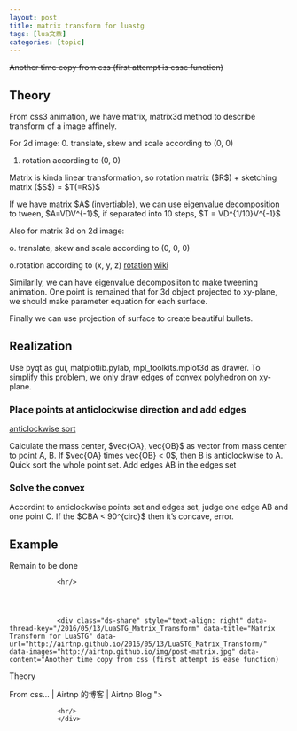```yaml
---
layout: post
title: matrix transform for luastg 
tags: [lua文章]
categories: [topic]
---
```

<p><del>Another time copy from css (first attempt is ease function)</del></p>

<h2 id="theory">Theory</h2>

<p>From css3 animation, we have matrix, matrix3d method to describe transform of a image affinely.</p>

<p>For 2d image:
0. translate, skew and scale according to (0, 0)</p>

<script type="math/tex; mode=display">% <![CDATA[
begin{bmatrix} x \ y \ 1 end{bmatrix}  
begin{bmatrix}
	text{scaleX} & text{skewX} & text{translateX} \
	text{skewY} & text{scaleY} & text{translateY} \
	0 & 0 & 1
 end{bmatrix} %]]></script>

<ol>
  <li>rotation according to (0, 0)</li>
</ol>

<script type="math/tex; mode=display">% <![CDATA[
begin{bmatrix} 
	cos{theta} & -sin{theta} & 0 \
	sin{theta} & cos{theta} & 0 \
	0 & 0 & 1
 end{bmatrix} %]]></script>

<p>Matrix is kinda linear transformation, so rotation matrix ($R$) + sketching matrix ($S$) = $T(=RS)$</p>

<p>If we have matrix $A$ (invertiable), we can use eigenvalue decomposition to tween, $A=VDV^{-1}$, if separated into 10 steps, $T = VD^{1/10}V^{-1}$</p>

<p>Also for matrix 3d on 2d image:</p>

<p>o. translate, skew and scale according to (0, 0, 0)</p>

<script type="math/tex; mode=display">% <![CDATA[
begin{bmatrix} x \ y \ 1 end{bmatrix}  
begin{bmatrix}
	text{scaleX} & text{skewX} & text{translateX} \
	text{skewY} & text{scaleY} & text{translateY} \
	text{skewZ} & text{translateZ} & text{scaleZ} \
	0 & 0 & 1
 end{bmatrix} %]]></script>

<p>o.rotation according to (x, y, z) <a href="http://blog.csdn.net/harryhare/article/details/9195053">rotation</a> <a href="https://zh.wikipedia.org/wiki/%E6%97%8B%E8%BD%AC%E7%9F%A9%E9%98%B5">wiki</a></p>

<script type="math/tex; mode=display">% <![CDATA[
mathcal{M}(hat{mathbf{v}},theta) = begin{bmatrix}
   cos theta + (1 - cos theta) x^2
 & (1 - cos theta) x y - (sin theta) z 
 & (1 - cos theta) x z + (sin theta) y & 0 
\
   (1 - cos theta) y x + (sin theta) z 
 & cos theta + (1 - cos theta) y^2
 & (1 - cos theta) y z - (sin theta) x & 0
\
   (1 - cos theta) z x - (sin theta) y
 & (1 - cos theta) z y + (sin theta) x
 & cos theta + (1 - cos theta) z^2 & 0
 \
 0 & 0 & 0 & 1
end{bmatrix} %]]></script>

<p>Similarily, we can have eigenvalue decomposiiton to make tweening animation. One point is remained that for 3d object projected to xy-plane, we should make parameter equation for each surface.</p>

<p>Finally we can use projection of surface to create beautiful bullets.</p>

<h2 id="realization">Realization</h2>

<p>Use pyqt as gui, matplotlib.pylab, mpl_toolkits.mplot3d as drawer.
To simplify this problem, we only draw edges of convex polyhedron on xy-plane.</p>

<h3 id="place-points-at-anticlockwise-direction-and-add-edges">Place points at anticlockwise direction and add edges</h3>

<p><a href="http://www.cnblogs.com/loveclumsybaby/p/3420795.html">anticlockwise sort</a></p>

<p>Calculate the mass center, $vec{OA}, vec{OB}$ as vector from mass center to point A, B. If $vec{OA} times vec{OB} &lt; 0$, then B is anticlockwise to A. Quick sort the whole point set. Add edges AB in the edges set</p>

<h3 id="solve-the-convex">Solve the convex</h3>

<p>Accordint to anticlockwise points set and edges set, judge one edge AB and one point C. If the $CBA &lt; 90^{circ}$ then it’s concave, error.</p>

<h2 id="example">Example</h2>

<p>Remain to be done</p>


                <hr/>

                
                
                
                <div class="ds-share" style="text-align: right" data-thread-key="/2016/05/13/LuaSTG_Matrix_Transform" data-title="Matrix Transform for LuaSTG" data-url="http://airtnp.github.io/2016/05/13/LuaSTG_Matrix_Transform/" data-images="http://airtnp.github.io/img/post-matrix.jpg" data-content="Another time copy from css (first attempt is ease function)

Theory

From css... | Airtnp 的博客 | Airtnp Blog ">
                    
                <hr/>
                </div>